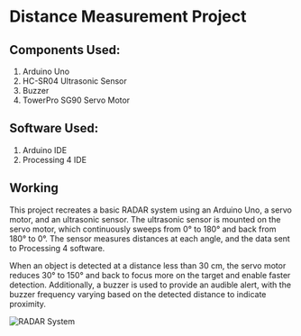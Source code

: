 # Distance Measurement Project

## Components Used:
1. Arduino Uno  
2. HC-SR04 Ultrasonic Sensor
3. Buzzer  
4. TowerPro SG90 Servo Motor

## Software Used:
1. Arduino IDE
2. Processing 4 IDE

## Working

This project recreates a basic RADAR system using an Arduino Uno, a servo motor, and an ultrasonic sensor. The ultrasonic sensor is mounted on the servo motor, which continuously sweeps from 0° to 180° and back from 180° to 0°. The sensor measures distances at each angle, and the data sent to Processing 4 software.  

When an object is detected at a distance less than 30 cm, the servo motor reduces 30° to 150° and back to focus more on the target and enable faster detection. Additionally, a buzzer is used to provide an audible alert, with the buzzer frequency varying based on the detected distance to indicate proximity.

![RADAR System](C:\Users\hp\Desktop\CLIVE\Github_Projects\Images_Videos\Ultrasonic_RADAR_System.jpeg)